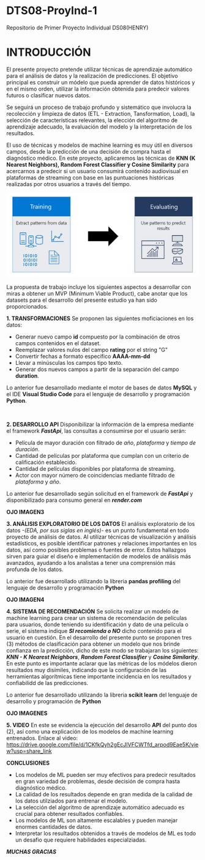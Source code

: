 # DTS08-ProyInd-1
Repositorio de Primer Proyecto Individual DS08(HENRY)

# INTRODUCCIÓN
El presente proyecto pretende utilizar técnicas de aprendizaje automático para el análisis de datos y la realización de predicciones. El objetivo principal es construir un módelo que pueda aprender de datos históricos y en el mismo orden, utilizar la información obtenida para predecir valores futuros o clasificar nuevos datos.

Se seguirá un proceso de trabajo profundo y sistemático que involucra la recolección y limpieza de datos (ETL - Extraction, Tansformation, Load), la selección de características relevantes, la elección del algoritmo de aprendizaje adecuado, la evaluación del modelo y la interpretación de los resultados.

El uso de técnicas y modelos de machine learning es muy útil en diversos campos, desde la predicción de una decisión de compra hasta el diagnóstico médico. En este proyecto, aplicaremos las técnicas de **KNN (K Nearest Neighbors), Random Forest Classifier y Cosine Similarity** para acercarnos a predecir si un usuario consumirá contenido audiovisual en plataformas de streaming con base en las puntuaciones históricas realizadas por otros usuarios a través del tiempo.

![](https://github.com/hoyped/DTS08-ProyInd-1/blob/main/_src/01.png)

La propuesta de trabajo incluye los siguientes aspectos a desarrollar con miras a obtener un MVP (Minimum Viable Product), cabe anotar que los datasets para el desarrollo del presente estudio ya han sido proporcionados.

**1. TRANSFORMACIONES**
Se proponen las siguientes moficiaciones en los datos:
-   Generar nuevo campo **id** compuesto por la combinación de otros campos contenidos en el dataset.
-   Reemplazar valores nulos del campo **rating** por el string "G"
-   Convertir fechas a formato específico **AAAA-mm-dd**
-   Llevar a minúsculas los campos tipo texto.
-   Generar dos nuevos campos a partir de la separación del campo **duration**.

Lo anterior fue desarrollado mediante el motor de bases de datos **MySQL** y el IDE **Visual Studio Code** para el lenguaje de desarrollo y programación **Python**.

![]()

**2. DESARROLLO API**
Disponibilizar la información de la empresa mediante el framework ***FastApi***, las consultas a consumirse por el usuario serán:
-   Película de mayor duración con filtrado de *año*, *plataforma* y *tiempo de duración*.
-   Cantidad de películas por plataforma que cumplan con un criterio de calificación establecido.
-   Cantidad de películas disponibles por plataforma de streaming.
-   Actor con mayor número de coincidencias mediante filtrado de *plataforma* y *año*.

Lo anterior fue desarrollado según solicitud en el framework de ***FastApi*** y disponibilizado para consumo general en ***render.com***

**OJO IMAGEN3**

**3. ANÁLISIS EXPLORATORIO DE LOS DATOS**
El análisis exploratorio de los datos *-(EDA, por sus siglas en inglés)-* es un punto fundamental en todo proyecto de análisis de datos. Al utilizar técnicas de visualización y análisis estadísticos, es posible identificar patrones y relaciones importantes en los datos, así como posibles problemas o fuentes de error. Estos hallazgos sirven para guiar el diseño e implementación de modelos de análisis más avanzados, ayudando a los analistas a tener una comprensión más profunda de los datos.

Lo anterior fue desarrollado utilizando la libreria **pandas profiling** del lenguaje de desarrollo y programación **Python**

**OJO IMAGEN4**

**4. SISTEMA DE RECOMENDACIÓN**
Se solicita realizar un modelo de machine learning para crear un sistema de recomendación de películas para usuarios, donde teniendo su identificación y dato de una película o serie, el sistema indique ***SI recomienda o NO*** dicho contenido para el usuario en cuestión.
En el desarrollo del presente punto se proponen tres (3) métodos de clasificación para obtener un modelo que nos brinde confianza en la predicción, dicho de este modo se trabajaran los siguientes: ***KNN - K Nearest Neighbors***, ***Random Forest Classifier*** y ***Cosine Similarity***.
En este punto es importante aclarar que las métricas de los módelos dieron resultados muy disímiles, indicando que la configuración de las herramientas algorítmicas tiene importante incidencia en los resultados y confiabilidd de las predicciones.

Lo anterior fue desarrollado utilizando la libreria **scikit learn** del lenguaje de desarrollo y programación de **Python**

**OJO IMAGENES**

**5. VIDEO**
En este se evidencia la ejecución del desarrollo **API** del punto dos (2), así como una explicación de los modelos de machine learning entrenados.
Enlace al video:
https://drive.google.com/file/d/1CKfkQyh2gEcJIVFCWTfd_arpod9Eae5K/view?usp=share_link


**CONCLUSIONES**
-   Los modelos de ML pueden ser muy efectivos para predecir resultados en gran variedad de problemas, desde decisión de compra hasta diagnóstico médico.
-   La calidad de los resultados depende en gran medida de la calidad de los datos utilziados para entrenar el modelo.
-   La selección del algoritmo de aprendizaje automático adecuado es crucial para obtener resultados confiables.
-   Los modelos de ML son altamente escalables y pueden manejar enormes cantidades de datos.
-   Interpretar los resultados obtenidos a través de modelos de ML es todo un desafio que requiere habilidades especialziadas.


***MUCHAS GRACIAS***
